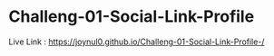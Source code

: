 # Challeng-01-Social-Link-Profile

Live Link : https://joynul0.github.io/Challeng-01-Social-Link-Profile-/
